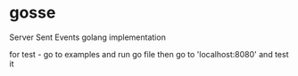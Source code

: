 # gosse
Server Sent Events golang implementation

for test - go to examples and run go file
then go to 'localhost:8080' and test it
